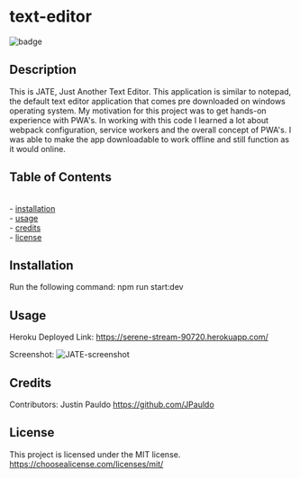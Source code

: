 # text-editor

![badge](https://img.shields.io/badge/License-MIT-blue)

## Description

This is JATE, Just Another Text Editor. This application is similar to notepad, the default text editor application that comes pre downloaded on windows operating system. My motivation for this project was to get hands-on experience with PWA's. In working with this code I learned a lot about webpack configuration, service workers and the overall concept of PWA's. I was able to make the app downloadable to work offline and still function as it would online.


## Table of Contents
<br>- [installation](#installation)
      <br>- [usage](#usage)
      <br>- [credits](#credits)
      <br>- [license](#license)

## Installation
Run the following command:
npm run start:dev

## Usage

Heroku Deployed Link: https://serene-stream-90720.herokuapp.com/

Screenshot:
![JATE-screenshot](./client/dist/assets/JATE-screenshot.PNG)



## Credits

Contributors: Justin Pauldo https://github.com/JPauldo

## License
This project is licensed under the MIT license. https://choosealicense.com/licenses/mit/
